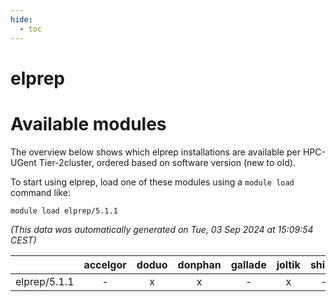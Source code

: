 ```yaml
---
hide:
  - toc
---
```


elprep
======

# Available modules


The overview below shows which elprep installations are available per HPC-UGent Tier-2cluster, ordered based on software version (new to old).

To start using elprep, load one of these modules using a `module load` command like:

```shell
module load elprep/5.1.1
```

*(This data was automatically generated on Tue, 03 Sep 2024 at 15:09:54 CEST)*  

| |accelgor|doduo|donphan|gallade|joltik|shinx|skitty|
| :---: | :---: | :---: | :---: | :---: | :---: | :---: | :---: |
|elprep/5.1.1|-|x|x|-|x|-|-|
